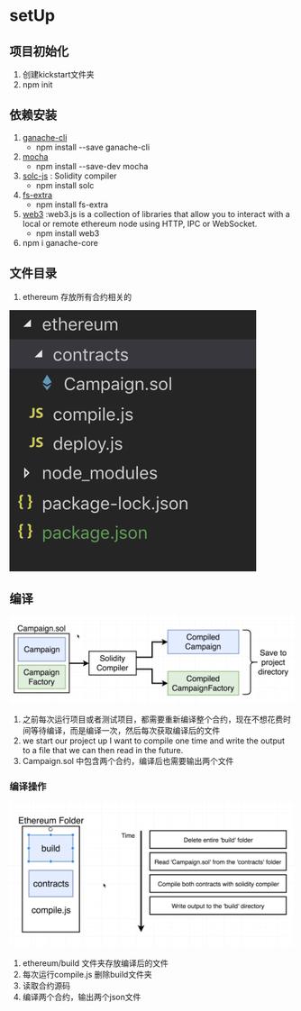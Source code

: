 # setUp

## 项目初始化
1. 创建kickstart文件夹
2. npm init

## 依赖安装

1. [ganache-cli](https://www.npmjs.com/package/ganache-cli) 
   * npm install --save ganache-cli
2. [mocha](https://mochajs.org/)
   * npm install --save-dev mocha
3. [solc-js](https://www.npmjs.com/package/solc) : Solidity compiler
   * npm install solc
4. [fs-extra](https://www.npmjs.com/package/fs-extra)
   * npm install fs-extra
5. [web3](https://web3js.readthedocs.io/en/v1.3.0/) :web3.js is a collection of libraries that allow you to interact with a local or remote ethereum node using HTTP, IPC or WebSocket.
   * npm install web3
6. npm i ganache-core


## 文件目录

1. ethereum 存放所有合约相关的

![img](../image/section6/1.png ':size=400')

## 编译
![img](../image/section6/2.png ':size=600')

1. 之前每次运行项目或者测试项目，都需要重新编译整个合约，现在不想花费时间等待编译，而是编译一次，然后每次获取编译后的文件
2.  we start our project up I want to compile one time and write the output to a file that we can then read in the future.
3.  Campaign.sol 中包含两个合约，编译后也需要输出两个文件

### 编译操作
![img](../image/section6/3.png ':size=600')

1. ethereum/build 文件夹存放编译后的文件
2. 每次运行compile.js 删除build文件夹
3. 读取合约源码
4. 编译两个合约，输出两个json文件
  
